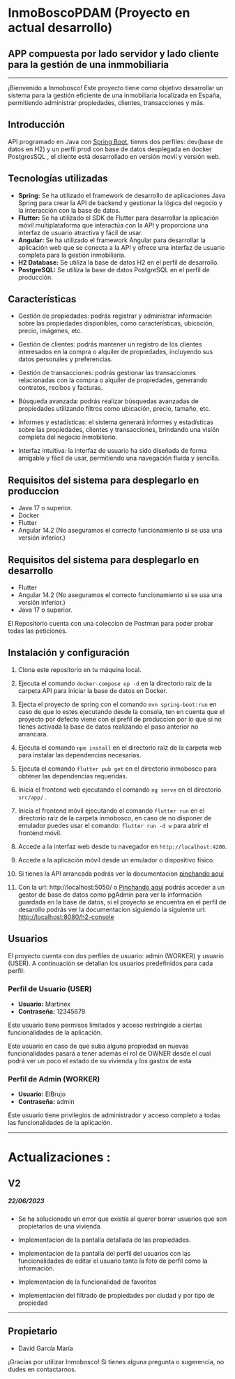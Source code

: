 # InmoBoscoPDAM (Proyecto en actual desarrollo)

## APP compuesta por lado servidor y lado cliente para la gestión de una inmmobiliaria

---

¡Bienvenido a Inmobosco! Este proyecto tiene como objetivo desarrollar un sistema para la gestión eficiente de una inmobiliaria localizada en España, permitiendo administrar propiedades, clientes, transacciones y más.

## **Introducción**

API programado en Java con [Spring Boot](https://spring.io/projects/spring-boot), tienes dos perfiles: dev(base de datos en H2) y un perfil prod con base de datos desplegada en docker PostgresSQL , el cliente está desarrollado en versión movil y versión web.


## Tecnologías utilizadas

- **Spring:** Se ha utilizado el framework de desarrollo de aplicaciones Java Spring para crear la API de backend y gestionar la lógica del negocio y la interacción con la base de datos.
- **Flutter:** Se ha utilizado el SDK de Flutter para desarrollar la aplicación móvil multiplataforma que interactúa con la API y proporciona una interfaz de usuario atractiva y fácil de usar.
- **Angular:** Se ha utilizado el framework Angular para desarrollar la aplicación web que se conecta a la API y ofrece una interfaz de usuario completa para la gestión inmobiliaria.
- **H2 Database:** Se utiliza la base de datos H2 en el perfil de desarrollo.
- **PostgreSQL:** Se utiliza la base de datos PostgreSQL en el perfil de producción.


## Características

- Gestión de propiedades: podrás registrar y administrar información sobre las propiedades disponibles, como características, ubicación, precio, imágenes, etc.

- Gestión de clientes: podrás mantener un registro de los clientes interesados en la compra o alquiler de propiedades, incluyendo sus datos personales y preferencias.


- Gestión de transacciones: podrás gestionar las transacciones relacionadas con la compra o alquiler de propiedades, generando contratos, recibos y facturas.

- Búsqueda avanzada: podrás realizar búsquedas avanzadas de propiedades utilizando filtros como ubicación, precio, tamaño, etc.

- Informes y estadísticas: el sistema generará informes y estadísticas sobre las propiedades, clientes y transacciones, brindando una visión completa del negocio inmobiliario.

- Interfaz intuitiva: la interfaz de usuario ha sido diseñada de forma amigable y fácil de usar, permitiendo una navegación fluida y sencilla.
## Requisitos del sistema para desplegarlo en produccion

- Java 17 o superior.
- Docker
- Flutter
- Angular 14.2 (No aseguramos el correcto funcionamiento si se usa una versión inferior.)

## Requisitos del sistema para desplegarlo en desarrollo

- Flutter
- Angular 14.2 (No aseguramos el correcto funcionamiento si se usa una versión inferior.)
- Java 17 o superior.


El Repositorio cuenta con una coleccion de Postman para poder probar todas las peticiones.
## Instalación y configuración

1. Clona este repositorio en tu máquina local.

2. Ejecuta el comando `docker-compose up -d` en la directorio raiz de la carpeta API para iniciar la base de datos en Docker.

3. Ejecta el proyecto de spring con el comando `mvn spring-boot:run` en caso de que 
lo estes ejecutando desde la consola, ten en cuenta que el proyecto por defecto viene con el prefil de produccion por lo que si no tienes activada la base de datos realizando el paso anterior no arrancara.

4. Ejecuta el comando `npm install` en el directorio raiz de la carpeta web para instalar las dependencias necesarias.

5. Ejecuta el comando `flutter pub get` en el directorio inmobosco para obtener las dependencias requeridas.

6. Inicia el frontend web ejecutando el comando `ng serve` en el directorio `src/app/` .

7. Inicia el frontend móvil ejecutando el comando `flutter run` en el directorio raiz de la carpeta inmobosco, en caso de no disponer de emulador puedes usar el comando: `flutter run -d w` para abrir el frontend móvil.

8. Accede a la interfaz web desde tu navegador en `http://localhost:4200`.

10. Accede a la aplicación móvil desde un emulador o dispositivo físico.

11. Si tienes la API arrancada podrás ver la documentacion [pinchando aqui](http://localhost:8080/swagger-ui/index.html)

12. Con la url: http://localhost:5050/ o [Pinchando aquí](http://localhost:5050/) podrás acceder a un gestor de base de datos como pgAdmin para ver la información guardada en la base de datos, si el proyecto se encuentra en el perfil de desarollo podrás ver la documentacion siguiendo la siguiente url: [http://localhost:8080/h2-console](http://localhost:8080/h2-console)

## Usuarios

El proyecto cuenta con dos perfiles de usuario: admin (WORKER) y usuario (USER). A continuación se detallan los usuarios predefinidos para cada perfil:

### Perfil de Usuario (USER)

- **Usuario:** Martinex
- **Contraseña:** 12345678

Este usuario tiene permisos limitados y acceso restringido a ciertas funcionalidades de la aplicación.

Este usuario en caso de que suba alguna propiedad en nuevas funcionalidades pasará a tener además el rol de OWNER desde el cual podrá ver un poco el estado de su vivienda y los gastos de esta

### Perfil de Admin (WORKER)

- **Usuario:** ElBrujo
- **Contraseña:** admin

Este usuario tiene privilegios de administrador y acceso completo a todas las funcionalidades de la aplicación.


---

# Actualizaciones :

## V2 
##### 22/06/2023

- Se ha solucionado un error que existía al querer borrar usuarios que son propietarios de una vivienda.

- Implementacion de la pantalla detallada de las propiedades.

- Implementacion de la pantalla del perfil del usuarios con las funcionalidades de editar el usuario tanto la foto de perfil como la información.

- Implementacion de la funcionalidad de favoritos

- Implementacion del filtrado de propiedades por ciudad y por tipo de propiedad




---

## Propietario

- David García María


¡Gracias por utilizar Inmobosco! Si tienes alguna pregunta o sugerencia, no dudes en contactarnos.

